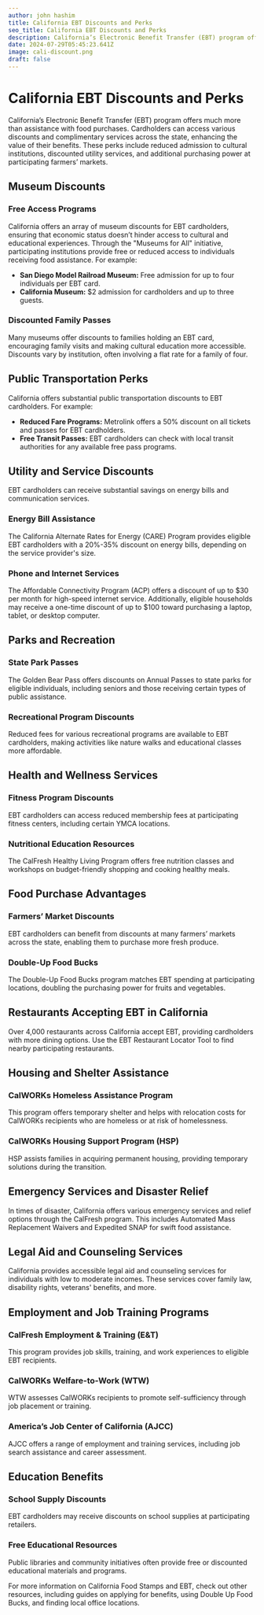 ```yaml
---
author: john hashim
title: California EBT Discounts and Perks
seo_title: California EBT Discounts and Perks
description: California’s Electronic Benefit Transfer (EBT) program offers much more than assistance with food purchases.
date: 2024-07-29T05:45:23.641Z
image: cali-discount.png
draft: false
---
```


# California EBT Discounts and Perks

California’s Electronic Benefit Transfer (EBT) program offers much more than assistance with food purchases. Cardholders can access various discounts and complimentary services across the state, enhancing the value of their benefits. These perks include reduced admission to cultural institutions, discounted utility services, and additional purchasing power at participating farmers’ markets.


## Museum Discounts

### Free Access Programs
California offers an array of museum discounts for EBT cardholders, ensuring that economic status doesn’t hinder access to cultural and educational experiences. Through the "Museums for All" initiative, participating institutions provide free or reduced access to individuals receiving food assistance. For example:
- **San Diego Model Railroad Museum:** Free admission for up to four individuals per EBT card.
- **California Museum:** $2 admission for cardholders and up to three guests.

### Discounted Family Passes
Many museums offer discounts to families holding an EBT card, encouraging family visits and making cultural education more accessible. Discounts vary by institution, often involving a flat rate for a family of four.

## Public Transportation Perks

California offers substantial public transportation discounts to EBT cardholders. For example:
- **Reduced Fare Programs:** Metrolink offers a 50% discount on all tickets and passes for EBT cardholders.
- **Free Transit Passes:** EBT cardholders can check with local transit authorities for any available free pass programs.

## Utility and Service Discounts

EBT cardholders can receive substantial savings on energy bills and communication services.

### Energy Bill Assistance
The California Alternate Rates for Energy (CARE) Program provides eligible EBT cardholders with a 20%-35% discount on energy bills, depending on the service provider's size.

### Phone and Internet Services
The Affordable Connectivity Program (ACP) offers a discount of up to $30 per month for high-speed internet service. Additionally, eligible households may receive a one-time discount of up to $100 toward purchasing a laptop, tablet, or desktop computer.

## Parks and Recreation

### State Park Passes
The Golden Bear Pass offers discounts on Annual Passes to state parks for eligible individuals, including seniors and those receiving certain types of public assistance.

### Recreational Program Discounts
Reduced fees for various recreational programs are available to EBT cardholders, making activities like nature walks and educational classes more affordable.

## Health and Wellness Services

### Fitness Program Discounts
EBT cardholders can access reduced membership fees at participating fitness centers, including certain YMCA locations.

### Nutritional Education Resources
The CalFresh Healthy Living Program offers free nutrition classes and workshops on budget-friendly shopping and cooking healthy meals.

## Food Purchase Advantages

### Farmers’ Market Discounts
EBT cardholders can benefit from discounts at many farmers’ markets across the state, enabling them to purchase more fresh produce.

### Double-Up Food Bucks
The Double-Up Food Bucks program matches EBT spending at participating locations, doubling the purchasing power for fruits and vegetables.

## Restaurants Accepting EBT in California

Over 4,000 restaurants across California accept EBT, providing cardholders with more dining options. Use the EBT Restaurant Locator Tool to find nearby participating restaurants.

## Housing and Shelter Assistance

### CalWORKs Homeless Assistance Program
This program offers temporary shelter and helps with relocation costs for CalWORKs recipients who are homeless or at risk of homelessness.

### CalWORKs Housing Support Program (HSP)
HSP assists families in acquiring permanent housing, providing temporary solutions during the transition.

## Emergency Services and Disaster Relief

In times of disaster, California offers various emergency services and relief options through the CalFresh program. This includes Automated Mass Replacement Waivers and Expedited SNAP for swift food assistance.

## Legal Aid and Counseling Services

California provides accessible legal aid and counseling services for individuals with low to moderate incomes. These services cover family law, disability rights, veterans' benefits, and more.

## Employment and Job Training Programs

### CalFresh Employment & Training (E&T)
This program provides job skills, training, and work experiences to eligible EBT recipients.

### CalWORKs Welfare-to-Work (WTW)
WTW assesses CalWORKs recipients to promote self-sufficiency through job placement or training.

### America’s Job Center of California (AJCC)
AJCC offers a range of employment and training services, including job search assistance and career assessment.

## Education Benefits

### School Supply Discounts
EBT cardholders may receive discounts on school supplies at participating retailers.

### Free Educational Resources
Public libraries and community initiatives often provide free or discounted educational materials and programs.

For more information on California Food Stamps and EBT, check out other resources, including guides on applying for benefits, using Double Up Food Bucks, and finding local office locations.